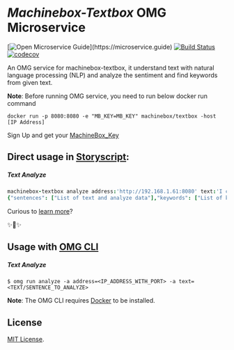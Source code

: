 # _Machinebox-Textbox_ OMG Microservice

[![Open Microservice Guide](https://img.shields.io/badge/OMG%20Enabled-👍-green.svg?)](https://microservice.guide)
[![Build Status](https://travis-ci.com/omg-services/machinebox-textbox.svg?branch=master)](https://travis-ci.com/omg-services/machinebox-textbox)
[![codecov](https://codecov.io/gh/omg-services/machinebox-textbox/branch/master/graph/badge.svg)](https://codecov.io/gh/omg-services/machinebox-textbox)


An OMG service for machinebox-textbox, it understand text with natural language processing (NLP) and analyze the sentiment and find keywords from given text.

**Note**: Before running OMG service, you need to run below docker run command 
```shell
docker run -p 8080:8080 -e "MB_KEY=MB_KEY" machinebox/textbox -host [IP Address]
```
Sign Up and get your [MachineBox_Key](https://www.veritone.com/login/#/)

## Direct usage in [Storyscript](https://storyscript.io/):

##### Text Analyze
```coffee
machinebox-textbox analyze address:'http://192.168.1.61:8080' text:'I can't wait for @machineboxio to release Textbox; it provides natural language processing and a whole host of other #useful things.'
{"sentences": ["List of text and analyze data"],"keywords": ["List of keywords"]}
```

Curious to [learn more](https://docs.storyscript.io/)?

✨🍰✨

## Usage with [OMG CLI](https://www.npmjs.com/package/omg)

##### Text Analyze
```shell
$ omg run analyze -a address=<IP_ADDRESS_WITH_PORT> -a text=<TEXT/SENTENCE_TO_ANALYZE>
```

**Note**: The OMG CLI requires [Docker](https://docs.docker.com/install/) to be installed.

## License
[MIT License](https://github.com/omg-services/machinebox-textbox/blob/master/LICENSE).
